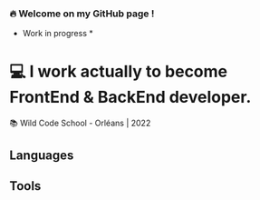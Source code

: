 ### :fire: Welcome on my GitHub page !
* Work in progress *
# :computer: I work actually to become FrontEnd & BackEnd developer. 

:books: Wild Code School - Orléans | 2022

## Languages


## Tools
